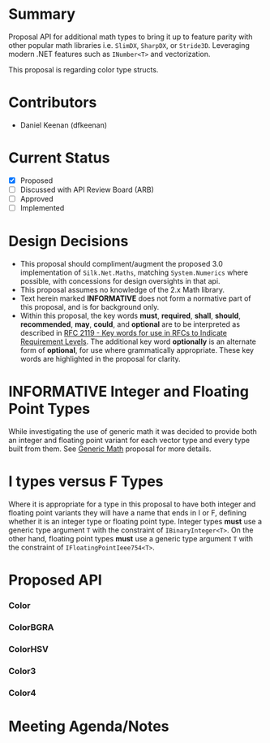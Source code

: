# Summary
Proposal API for additional math types to bring it up to feature parity with other popular math libraries i.e. `SlimDX`, `SharpDX`, or `Stride3D`. Leveraging modern .NET features such as `INumber<T>` and vectorization.

This proposal is regarding color type structs.

# Contributors
- Daniel Keenan (dfkeenan)

# Current Status
- [x] Proposed
- [ ] Discussed with API Review Board (ARB)
- [ ] Approved
- [ ] Implemented

# Design Decisions
- This proposal should compliment/augment the proposed 3.0 implementation of `Silk.Net.Maths`, matching `System.Numerics` where possible, with concessions for design oversights in that api.
- This proposal assumes no knowledge of the 2.x Math library.
- Text herein marked **INFORMATIVE** does not form a normative part of this proposal, and is for background only.
- Within this proposal, the key words **must**, **required**, **shall**, **should**, **recommended**, **may**, **could**, and **optional** are to be interpreted as described in [RFC 2119 - Key words for use in RFCs to Indicate Requirement Levels](https://www.ietf.org/rfc/rfc2119.txt). The additional key word **optionally** is an alternate form of **optional**, for use where grammatically appropriate. These key words are highlighted in the proposal for clarity.

# **INFORMATIVE** Integer and Floating Point Types
While investigating the use of generic math it was decided to provide both an integer and floating point variant for each vector type and every type built from them. See [Generic Math](Proposal%20-%20Generic%20Math.md) proposal for more details.

# I types versus F Types
Where it is appropriate for a type in this proposal to have both integer and floating point variants they will have a name that ends in I or F, defining whether it is an integer type or floating point type. Integer types **must** use a generic type argument `T` with the constraint of `IBinaryInteger<T>`. On the other hand, floating point types **must** use a generic type argument `T` with the constraint of `IFloatingPointIeee754<T>`.

# Proposed API

### Color

### ColorBGRA

### ColorHSV

### Color3

### Color4

# Meeting Agenda/Notes
